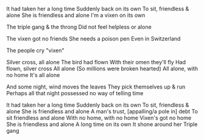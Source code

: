 It had taken her a long time
Suddenly back on its own
To sit, friendless & alone
She is friendless and alone
I'm a vixen on its own

The triple gang & the throng
Did not feel helpless or alone

The vixen got no friends
She needs a poison pen
Even in Switzerland

The people cry "vixen"

Silver cross, all alone
The bird had flown
With their omen they'll fly
Had flown, silver cross
All alone
(So millions were broken hearted)
All alone, with no home
It's all alone

And some night, wind moves the leaves
They pick themselves up & run
Perhaps all that night possessed no way of telling time

It had taken her a long time
Suddenly back on its own
To sit, friendless & alone
She is friendless and alone
A man's trust, [appalling/a pole in] debt
To sit friendless and alone
With no home, with no home
Vixen's got no home
She is friendless and alone
A long time on its own
It shone around her
Triple gang